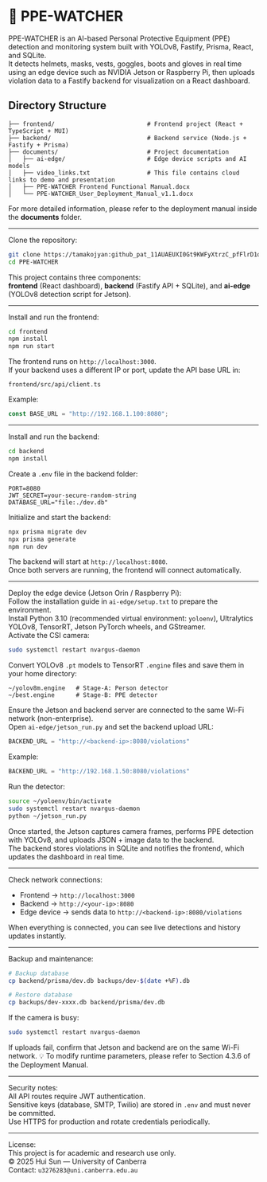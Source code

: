 # 🦺 PPE-WATCHER

PPE-WATCHER is an AI-based Personal Protective Equipment (PPE) detection and monitoring system built with YOLOv8, Fastify, Prisma, React, and SQLite.  
It detects helmets, masks, vests, goggles, boots and gloves in real time using an edge device such as NVIDIA Jetson or Raspberry Pi, then uploads violation data to a Fastify backend for visualization on a React dashboard.
## Directory Structure

```
├── frontend/                          # Frontend project (React + TypeScript + MUI)
├── backend/                           # Backend service (Node.js + Fastify + Prisma)
├── documents/                         # Project documentation
│   ├── ai-edge/                       # Edge device scripts and AI models
│   ├── video_links.txt                # This file contains cloud links to demo and presentation
│   ├── PPE-WATCHER Frontend Functional Manual.docx
│   └── PPE-WATCHER_User_Deployment_Manual_v1.1.docx
```

For more detailed information, please refer to the deployment manual inside the **documents** folder.


---

Clone the repository:

```bash
git clone https://tamakojyan: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@github.com/tamakojyan/PPE-Watcher.git
cd PPE-WATCHER
```

This project contains three components:  
**frontend** (React dashboard), **backend** (Fastify API + SQLite), and **ai-edge** (YOLOv8 detection script for Jetson).

---

Install and run the frontend:

```bash
cd frontend
npm install
npm run start
```

The frontend runs on `http://localhost:3000`.  
If your backend uses a different IP or port, update the API base URL in:

```
frontend/src/api/client.ts
```

Example:

```js
const BASE_URL = "http://192.168.1.100:8080";
```

---

Install and run the backend:

```bash
cd backend
npm install
```

Create a `.env` file in the backend folder:

```
PORT=8080
JWT_SECRET=your-secure-random-string
DATABASE_URL="file:./dev.db"
```

Initialize and start the backend:

```bash
npx prisma migrate dev
npx prisma generate
npm run dev
```

The backend will start at `http://localhost:8080`.  
Once both servers are running, the frontend will connect automatically.

---

Deploy the edge device (Jetson Orin / Raspberry Pi):  
Follow the installation guide in `ai-edge/setup.txt` to prepare the environment.  
Install Python 3.10 (recommended virtual environment: `yoloenv`), Ultralytics YOLOv8, TensorRT, Jetson PyTorch wheels, and GStreamer.  
Activate the CSI camera:

```bash
sudo systemctl restart nvargus-daemon
```

Convert YOLOv8 `.pt` models to TensorRT `.engine` files and save them in your home directory:

```
~/yolov8m.engine   # Stage-A: Person detector
~/best.engine      # Stage-B: PPE detector
```

Ensure the Jetson and backend server are connected to the same Wi-Fi network (non-enterprise).  
Open `ai-edge/jetson_run.py` and set the backend upload URL:

```python
BACKEND_URL = "http://<backend-ip>:8080/violations"
```

Example:

```python
BACKEND_URL = "http://192.168.1.50:8080/violations"
```

Run the detector:

```bash
source ~/yoloenv/bin/activate
sudo systemctl restart nvargus-daemon
python ~/jetson_run.py
```

Once started, the Jetson captures camera frames, performs PPE detection with YOLOv8, and uploads JSON + image data to the backend.  
The backend stores violations in SQLite and notifies the frontend, which updates the dashboard in real time.

---

Check network connections:  

- Frontend → `http://localhost:3000`  
- Backend → `http://<your-ip>:8080`  
- Edge device → sends data to `http://<backend-ip>:8080/violations`

When everything is connected, you can see live detections and history updates instantly.

---

Backup and maintenance:

```bash
# Backup database
cp backend/prisma/dev.db backups/dev-$(date +%F).db

# Restore database
cp backups/dev-xxxx.db backend/prisma/dev.db
```

If the camera is busy:

```bash
sudo systemctl restart nvargus-daemon
```

If uploads fail, confirm that Jetson and backend are on the same Wi-Fi network.
💡 To modify runtime parameters, please refer to Section 4.3.6 of the Deployment Manual.

---

Security notes:  
All API routes require JWT authentication.  
Sensitive keys (database, SMTP, Twilio) are stored in `.env` and must never be committed.  
Use HTTPS for production and rotate credentials periodically.

---

License:  
This project is for academic and research use only.  
© 2025 Hui Sun — University of Canberra  
Contact: `u3276283@uni.canberra.edu.au`
